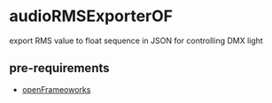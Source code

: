 # audioRMSExporterOF
export RMS value to float sequence in JSON for controlling DMX light 

## pre-requirements
- [openFrameoworks](http://openframeworks.cc)
